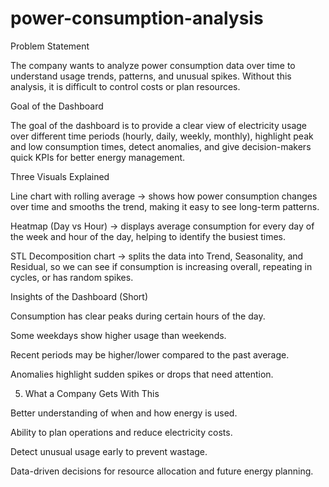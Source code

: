 # power-consumption-analysis

Problem Statement

The company wants to analyze power consumption data over time to understand usage trends, patterns, and unusual spikes. Without this analysis, it is difficult to control costs or plan resources.

 Goal of the Dashboard

The goal of the dashboard is to provide a clear view of electricity usage over different time periods (hourly, daily, weekly, monthly), highlight peak and low consumption times, detect anomalies, and give decision-makers quick KPIs for better energy management.

 Three Visuals Explained

Line chart with rolling average → shows how power consumption changes over time and smooths the trend, making it easy to see long-term patterns.

Heatmap (Day vs Hour) → displays average consumption for every day of the week and hour of the day, helping to identify the busiest times.

STL Decomposition chart → splits the data into Trend, Seasonality, and Residual, so we can see if consumption is increasing overall, repeating in cycles, or has random spikes.
 
 Insights of the Dashboard (Short)

Consumption has clear peaks during certain hours of the day.

Some weekdays show higher usage than weekends.

Recent periods may be higher/lower compared to the past average.

Anomalies highlight sudden spikes or drops that need attention.

5. What a Company Gets With This

Better understanding of when and how energy is used.

Ability to plan operations and reduce electricity costs.

Detect unusual usage early to prevent wastage.

Data-driven decisions for resource allocation and future energy planning.
